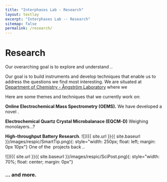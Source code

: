```yaml
---
title: "Interphases Lab - Research"
layout: textlay
excerpt: "Interphases Lab -- Research"
sitemap: false
permalink: /research/
---
```


# Research

Our overarching goal is to explore and understand ..

Our goal is to build instruments and develop techniques that enable us to address the questions we find most interesting. We are situated at [Department of Chemistry - Ångström Laboratory](https://www.kemi.uu.se/angstrom/) where we

Here are some themes and techniques that we currently work on:

**Online Electrochemical Mass Spectrometry (OEMS).** We have developed a novel .


**Electrochemical Quartz Crystal Microbalanace (EQCM-D)** Weighing monolayers...? 

**High-throughput Battery Research**.
![]({{ site.url }}{{ site.baseurl }}/images/respic/SmartTip.png){: style="width: 250px; float: left; margin: 0px  10px"}
One of the  projects back ..


![]({{ site.url }}{{ site.baseurl }}/images/respic/SciPost.png){: style="width: 70%; float: center; margin: 0px"}

### ... and more.
